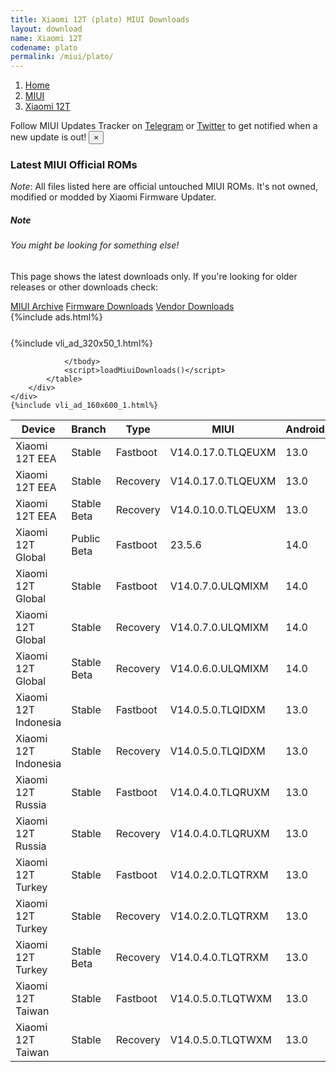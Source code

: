 ```yaml
---
title: Xiaomi 12T (plato) MIUI Downloads
layout: download
name: Xiaomi 12T
codename: plato
permalink: /miui/plato/
---
```

<nav aria-label="breadcrumb">
    <ol class="breadcrumb">
        <li class="breadcrumb-item"><a href="/">Home</a></li>
        <li class="breadcrumb-item"><a href="/miui/">MIUI</a></li>
        <li class="breadcrumb-item active" aria-current="page"><a href="/miui/plato/">Xiaomi 12T</a></li>
    </ol>
</nav>
<div class="alert alert-primary alert-dismissible fade show" role="alert">
    Follow MIUI Updates Tracker on <a href="https://t.me/MIUIUpdatesTracker" class="alert-link">Telegram</a>
     or <a href="https://twitter.com/MiFwUpdater" class="alert-link">Twitter</a> to get notified when a new update is out!
    <button type="button" class="close" data-dismiss="alert" aria-label="Close">
        <span aria-hidden="true">&times;</span>
    </button>
</div>

### Latest MIUI Official ROMs
*Note*: All files listed here are official untouched MIUI ROMs. It's not owned, modified or modded by Xiaomi Firmware Updater.
<div class="card">
  <div class="card-body">
    <h5 class="card-title">Note</h5>
    <h6 class="card-subtitle mb-2 text-muted">You might be looking for something else!</h6>
    <p class="card-text">This page shows the latest downloads only.
     If you're looking for older releases or other downloads check:</p>
    <a href="/archive/miui/plato/" class="card-link">MIUI Archive</a>
    <a href="/firmware/plato/" class="card-link">Firmware Downloads</a>
    <a href="/vendor/plato/" class="card-link">Vendor Downloads</a>
  </div>
</div>
{%include ads.html%}
<div class="row justify-content-center">
    <div class="col-10">
        <div class="table-responsive-md" style="margin-top: 25px;">
            {%include vli_ad_320x50_1.html%}
            <table id="miui" class="display dt-responsive nowrap compact table table-striped table-hover table-sm">
                <thead class="thead-dark">
                    <tr>
                        <th data-ref="device">Device</th>
                        <th data-ref="branch">Branch</th>
                        <th data-ref="type">Type</th>
                        <th data-ref="miui">MIUI</th>
                        <th data-ref="android">Android</th>
                        <th data-ref="size">Size</th>
                        <th data-ref="size">Date</th>
                        <th data-ref="link">Link</th>
                    </tr>
                </thead>
                <tbody>
                <tr><td>Xiaomi 12T EEA</td><td>Stable</td><td>Fastboot</td><td>V14.0.17.0.TLQEUXM</td><td>13.0</td><td>6.7 GB</td><td>2023-11-14</td><td><a href="/miui/plato/stable/V14.0.17.0.TLQEUXM/">Download</a></td></tr>
<tr><td>Xiaomi 12T EEA</td><td>Stable</td><td>Recovery</td><td>V14.0.17.0.TLQEUXM</td><td>13.0</td><td>5.2 GB</td><td>2023-11-20</td><td><a href="/miui/plato/stable/V14.0.17.0.TLQEUXM/">Download</a></td></tr>
<tr><td>Xiaomi 12T EEA</td><td>Stable Beta</td><td>Recovery</td><td>V14.0.10.0.TLQEUXM</td><td>13.0</td><td>5.2 GB</td><td>2023-05-22</td><td><a href="/miui/plato/stable beta/V14.0.10.0.TLQEUXM/">Download</a></td></tr>
<tr><td>Xiaomi 12T Global</td><td>Public Beta</td><td>Fastboot</td><td>23.5.6</td><td>14.0</td><td>6.8 GB</td><td>2023-05-06</td><td><a href="/miui/plato/public beta/23.5.6/">Download</a></td></tr>
<tr><td>Xiaomi 12T Global</td><td>Stable</td><td>Fastboot</td><td>V14.0.7.0.ULQMIXM</td><td>14.0</td><td>7.3 GB</td><td>2023-11-06</td><td><a href="/miui/plato/stable/V14.0.7.0.ULQMIXM/">Download</a></td></tr>
<tr><td>Xiaomi 12T Global</td><td>Stable</td><td>Recovery</td><td>V14.0.7.0.ULQMIXM</td><td>14.0</td><td>5.3 GB</td><td>2023-10-27</td><td><a href="/miui/plato/stable/V14.0.7.0.ULQMIXM/">Download</a></td></tr>
<tr><td>Xiaomi 12T Global</td><td>Stable Beta</td><td>Recovery</td><td>V14.0.6.0.ULQMIXM</td><td>14.0</td><td>5.3 GB</td><td>2023-09-28</td><td><a href="/miui/plato/stable beta/V14.0.6.0.ULQMIXM/">Download</a></td></tr>
<tr><td>Xiaomi 12T Indonesia</td><td>Stable</td><td>Fastboot</td><td>V14.0.5.0.TLQIDXM</td><td>13.0</td><td>6.4 GB</td><td>2023-08-02</td><td><a href="/miui/plato/stable/V14.0.5.0.TLQIDXM/">Download</a></td></tr>
<tr><td>Xiaomi 12T Indonesia</td><td>Stable</td><td>Recovery</td><td>V14.0.5.0.TLQIDXM</td><td>13.0</td><td>4.9 GB</td><td>2023-08-15</td><td><a href="/miui/plato/stable/V14.0.5.0.TLQIDXM/">Download</a></td></tr>
<tr><td>Xiaomi 12T Russia</td><td>Stable</td><td>Fastboot</td><td>V14.0.4.0.TLQRUXM</td><td>13.0</td><td>6.6 GB</td><td>2023-08-04</td><td><a href="/miui/plato/stable/V14.0.4.0.TLQRUXM/">Download</a></td></tr>
<tr><td>Xiaomi 12T Russia</td><td>Stable</td><td>Recovery</td><td>V14.0.4.0.TLQRUXM</td><td>13.0</td><td>5.0 GB</td><td>2023-08-23</td><td><a href="/miui/plato/stable/V14.0.4.0.TLQRUXM/">Download</a></td></tr>
<tr><td>Xiaomi 12T Turkey</td><td>Stable</td><td>Fastboot</td><td>V14.0.2.0.TLQTRXM</td><td>13.0</td><td>7.0 GB</td><td>2023-04-17</td><td><a href="/miui/plato/stable/V14.0.2.0.TLQTRXM/">Download</a></td></tr>
<tr><td>Xiaomi 12T Turkey</td><td>Stable</td><td>Recovery</td><td>V14.0.2.0.TLQTRXM</td><td>13.0</td><td>5.0 GB</td><td>2023-04-25</td><td><a href="/miui/plato/stable/V14.0.2.0.TLQTRXM/">Download</a></td></tr>
<tr><td>Xiaomi 12T Turkey</td><td>Stable Beta</td><td>Recovery</td><td>V14.0.4.0.TLQTRXM</td><td>13.0</td><td>4.9 GB</td><td>2023-08-15</td><td><a href="/miui/plato/stable beta/V14.0.4.0.TLQTRXM/">Download</a></td></tr>
<tr><td>Xiaomi 12T Taiwan</td><td>Stable</td><td>Fastboot</td><td>V14.0.5.0.TLQTWXM</td><td>13.0</td><td>6.1 GB</td><td>2023-08-04</td><td><a href="/miui/plato/stable/V14.0.5.0.TLQTWXM/">Download</a></td></tr>
<tr><td>Xiaomi 12T Taiwan</td><td>Stable</td><td>Recovery</td><td>V14.0.5.0.TLQTWXM</td><td>13.0</td><td>4.9 GB</td><td>2023-08-15</td><td><a href="/miui/plato/stable/V14.0.5.0.TLQTWXM/">Download</a></td></tr>

                </tbody>
                <script>loadMiuiDownloads()</script>
            </table>
        </div>
    </div>
    {%include vli_ad_160x600_1.html%}
</div>
